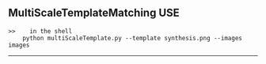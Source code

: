 ## MultiScaleTemplateMatching USE

```
>>    in the shell
    python multiScaleTemplate.py --template synthesis.png --images images

```

---
